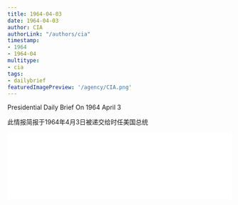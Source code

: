 ```yaml
---
title: 1964-04-03
date: 1964-04-03
author: CIA 
authorLink: "/authors/cia"
timestamp: 
- 1964
- 1964-04
multitype: 
- cia
tags: 
- dailybrief
featuredImagePreview: '/agency/CIA.png'
---
```



Presidential Daily Brief On 1964 April 3

此情报简报于1964年4月3日被递交给时任美国总统

<!--more-->





<div id="over" style="width:100%; overflow:hidden"> <iframe id="sFrame" name="sFrame" frameborder="no" border="0"  allowfullscreen marginwidth="0" scrolling="no" src = " /CIA/1964-04-03.html "  style = " position:absulute; width: 806px; top: 300;" > </iframe> </div>